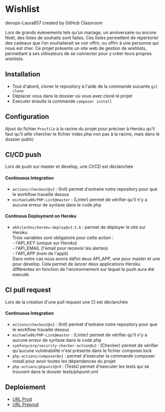 # Wishlist
devops-Laura857 created by GitHub Classroom

Lors de grands évènements tels qu’un mariage, un anniversaire ou encore Noël, des listes de souhaits sont faites. 
Ces listes permettent de répertorier des cadeaux que l’on souhaiterait se voir offrir, ou offrir à une personne qui nous est cher.
Ce projet présente un site web de gestion de wishlists, permettant à ses utilisateurs de se connecter pour y créer leurs propres wishlists.



## Installation

- Tout d'abord, cloner le repository à l'aide de la commande suivante ``git clone``
- Déplacer vous dans le dossier où vous avez cloné le projet
- Executer ensuite la commande ``composer install``



## Configuration

Ajout du fichier ``Procfile`` à la racine du projet pour préciser à Heroku qu'il faut qu'il aille chercher le fichier index.php non pas à la racine, mais dans le dossier public


## CI/CD push

Lors de push sur master et develop, une CI/CD est déclanchée

#### Continuous Integration

   - `actions/checkout@v2` : (Init) permet d'extraire notre repository pour que le workflow travaille dessus
   - `michaelw90/PHP-Lint@master` : (Linter) permet de vérifier qu'il n'y a aucune erreur de syntaxe dans le code php

#### Continous Deployment on Heroku

   - `akhileshns/heroku-deploy@v3.5.6` : permet de déployer le site sur Heroku     
   Trois variables sont obligatoire pour cette action :     
          - l'API_KEY (unique sur Heroku)    
          - l'API_EMAIL (l'email pour recevoir les alertes)    
          - l'API_APP (nom de l'appli)   
   Dans notre cas nous avons défini deux API_APP, une pour master et une pour develop. 
   Cela permet de lancer deux applications Heroku différentes en fonction de l'environnement sur lequel le push aura été executé.



## CI pull request

Lors de la création d'une pull request une CI est déclanchée

#### Continuous Integration 

   - `actions/checkout@v2` : (Init) permet d'extraire notre repository pour que le workflow travaille dessus
   - `michaelw90/PHP-Lint@master` : (Linter) permet de vérifier qu'il n'y a aucune erreur de syntaxe dans le code php
   - `symfonycorp/security-checker-action@v2` : (Checker) permet de vérifier qu'aucune vulnérabilité n'est présente dans le fichier composer.lock
   - `php-actions/composer@v1` : permet d'executer la commande composer install pour avoir toutes les dépendances du projet
   - `php-actions/phpunit@v9` : (Tests) permet d'executer les tests qui se trouvent dans le dossier tests/phpunit.xml
   
   
   
 ## Deploiement
 
  - [URL Prod](https://iim-devops-projet-master.herokuapp.com) 
  - [URL Préprod](https://iim-devops-projet-develop.herokuapp.com)
   
   
